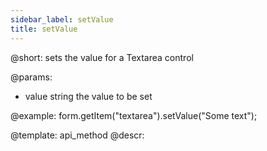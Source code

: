 ```yaml
---
sidebar_label: setValue
title: setValue
---          
```


@short: sets the value for a Textarea control

@params:
- value     string     the value to be set  


@example:
form.getItem("textarea").setValue("Some text");



@template: api_method
@descr:



